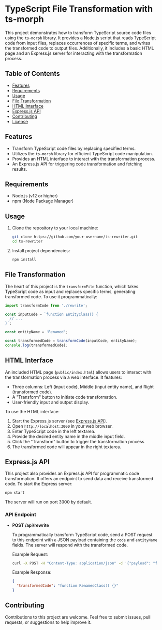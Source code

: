 

# TypeScript File Transformation with ts-morph

This project demonstrates how to transform TypeScript source code files using the `ts-morph` library. It provides a Node.js script that reads TypeScript code from input files, replaces occurrences of specific terms, and writes the transformed code to output files. Additionally, it includes a basic HTML page and an Express.js server for interacting with the transformation process.

## Table of Contents

- [Features](#features)
- [Requirements](#requirements)
- [Usage](#usage)
- [File Transformation](#file-transformation)
- [HTML Interface](#html-interface)
- [Express.js API](#expressjs-api)
- [Contributing](#contributing)
- [License](#license)

## Features

- Transform TypeScript code files by replacing specified terms.
- Utilizes the `ts-morph` library for efficient TypeScript code manipulation.
- Provides an HTML interface to interact with the transformation process.
- An Express.js API for triggering code transformation and fetching results.

## Requirements

- Node.js (v12 or higher)
- npm (Node Package Manager)

## Usage

1. Clone the repository to your local machine:

   ```bash
   git clone https://github.com/your-username/ts-rewriter.git
   cd ts-rewriter
   ```

2. Install project dependencies:

   ```bash
   npm install
   ```

## File Transformation

The heart of this project is the `transformFile` function, which takes TypeScript code as input and replaces specific terms, generating transformed code. To use it programmatically:

```typescript
import transformCode from './rewrite';

const inputCode = `function EntityClass() {
  // ...
}`;

const entityName = 'Renamed';

const transformedCode = transformCode(inputCode, entityName);
console.log(transformedCode);
```

## HTML Interface

An included HTML page (`public/index.html`) allows users to interact with the transformation process via a web interface. It features:

- Three columns: Left (input code), Middle (input entity name), and Right (transformed code).
- A "Transform" button to initiate code transformation.
- User-friendly input and output display.

To use the HTML interface:

1. Start the Express.js server (see [Express.js API](#expressjs-api)).
2. Open `http://localhost:3000` in your web browser.
3. Enter TypeScript code in the left textarea.
4. Provide the desired entity name in the middle input field.
5. Click the "Transform" button to trigger the transformation process.
6. The transformed code will appear in the right textarea.

## Express.js API

This project also provides an Express.js API for programmatic code transformation. It offers an endpoint to send data and receive transformed code. To start the Express server:

```bash
npm start
```

The server will run on port 3000 by default.

### API Endpoint

- **POST /api/rewrite**

  To programmatically transform TypeScript code, send a POST request to this endpoint with a JSON payload containing the `code` and `entityName` fields. The server will respond with the transformed code.

  Example Request:

  ```bash
  curl -X POST -H "Content-Type: application/json" -d '{"payload": "function EntityClass() {}", "entityName": "Renamed"}' http://localhost:3000/api/rewrite
  ```

  Example Response:

  ```json
  {
    "transformedCode": "function RenamedClass() {}"
  }
  ```

## Contributing

Contributions to this project are welcome. Feel free to submit issues, pull requests, or suggestions to help improve it.
